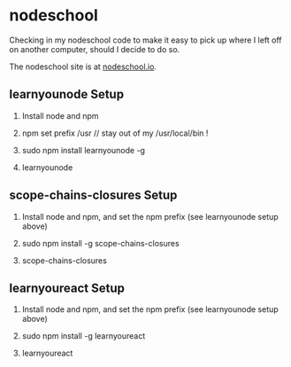# nodeschool

Checking in my nodeschool code to make it easy to pick up where I left off on another computer, should I decide to do so.

The nodeschool site is at [nodeschool.io](http://nodeschool.io/).

## learnyounode Setup

1. Install node and npm

2. npm set prefix /usr  // stay out of my /usr/local/bin !

3. sudo npm install learnyounode -g

4. learnyounode

## scope-chains-closures Setup

1. Install node and npm, and set the npm prefix (see learnyounode setup above)

2. sudo npm install -g scope-chains-closures

3. scope-chains-closures

## learnyoureact Setup

1. Install node and npm, and set the npm prefix (see learnyounode setup above)

2. sudo npm install -g learnyoureact

3. learnyoureact
